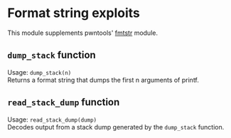 # Format string exploits

This module supplements pwntools' [fmtstr](https://docs.pwntools.com/en/stable/fmtstr.html) module.


## `dump_stack` function
Usage: `dump_stack(n)`  
Returns a format string that dumps the first n arguments of printf.

## `read_stack_dump` function
Usage: `read_stack_dump(dump)`  
Decodes output from a stack dump generated by the `dump_stack` function.
